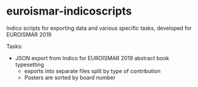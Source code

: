 # euroismar-indicoscripts
Indico scripts for exporting data and various specific tasks, developed for EUROISMAR 2019

Tasks:
* JSON export from Indico for EUROISMAR 2019 abstract book typesetting
  * exports into separate files split by type of contribution
  * Posters are sorted by board number
